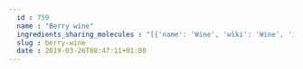 ```yaml
---
  id : 759
  name : "Berry wine"
  ingredients_sharing_molecules : "[{'name': 'Wine', 'wiki': 'Wine', 'id': 32, 'category': 'Beverage Alcoholic', 'common_molecules': [5280343, 5280863, 5280804, 445154]}, {'name': 'Black Currant', 'wiki': 'Blackcurrant', 'id': 174, 'category': 'Fruit', 'common_molecules': [5280343, 5280863, 5280804, 445154]}, {'name': 'Red Currant', 'wiki': 'Redcurrant', 'id': 175, 'category': 'Fruit', 'common_molecules': [5280343, 5280863, 5280804, 445154]}, {'name': 'Grape', 'wiki': 'Grape', 'id': 182, 'category': 'Fruit', 'common_molecules': [5280343, 5280863, 5280804, 445154]}, {'name': 'Bilberry', 'wiki': 'Bilberry', 'id': 221, 'category': 'Berry', 'common_molecules': [5280343, 5280863, 5280804, 445154]}]"
  slug : berry-wine
  date : 2019-03-26T08:47:11+01:00
---
```



